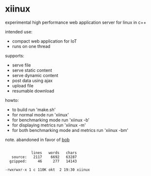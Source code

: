 # xiinux

experimental high performance web application server for linux in c++

intended use:
* compact web application for IoT
* runs on one thread

supports:
* serve file
* serve static content
* serve dynamic content
* post data using ajax
* upload file
* resumable download

howto:
* to build run 'make.sh'
* for normal mode run 'xiinux'
* for benchmarking mode run 'xiinux -b'
* for displaying metrics run 'xiinux -m'
* for both benchmarking mode and metrics run 'xiinux -bm'

note. abandoned in favor of [bob](https://github.com/calint/bob)

```

            lines   words   chars
   source:   2117    6692   63287
  gzipped:     46     277   14143

-rwxrwxr-x 1 c 110K okt  2 19:30 xiinux

```